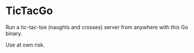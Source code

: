 # TicTacGo

Run a tic-tac-toe (naughts and crosses) server from anywhere with this Go binary.

Use at own risk.
